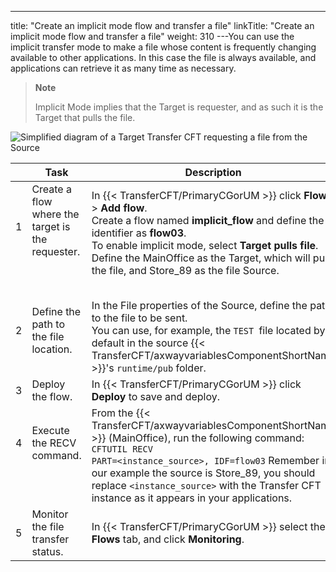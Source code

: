 ---
title: "Create an implicit mode flow and transfer a file"
linkTitle: "Create an implicit mode flow and transfer a file"
weight: 310
---You can use the implicit transfer mode to make a file whose content is frequently changing available to other applications. In this case the file is always available, and applications can retrieve it as many time as necessary.

> **Note**
>
> Implicit Mode implies that the Target is requester, and as such it is the Target that pulls the file.

![Simplified diagram of a Target Transfer CFT requesting a file from the Source](/Images/TransferCFT/Implicit_mode_cft_w_cg.png)


|   |  Task  | Description  | Details  |
| --- | --- | --- | --- |
| 1<br/> <br/> <br/>  | Create a flow where the target is the requester.<br/> <br/> <br/> <br />  | In {{< TransferCFT/PrimaryCGorUM  >}} click ****Flows**** &gt; ****Add flow****.<br/> Create a flow named ****implicit_flow**** and define the identifier as ****flow03****.<br/> To enable implicit mode, select ****Target pulls file****.<br/> Define the MainOffice as the Target, which will pull the file, and Store_89 as the file Source.<br/> <br />  | [![](/Images/TransferCFT/mapArrow.png)](../intro_cg_task_catalog/t_defineflow)  |
| 2<br/> <br/>  | Define the path to the file location.<br/> <br/>  | In the File properties of the Source, define the path to the file to be sent.<br/> You can use, for example, the <code>TEST </code>file located by default in the source {{< TransferCFT/axwayvariablesComponentShortName  >}}'s <code>runtime/pub</code> folder.<br/>  |   |
| 3<br/>  | Deploy the flow.<br/>  | In {{< TransferCFT/PrimaryCGorUM  >}} click ****Deploy**** to save and deploy.<br/>  | [![](/Images/TransferCFT/mapArrow.png)](../intro_cg_task_catalog/t_savedeployflow)  |
| 4<br/> <br/> <br/>  | Execute the RECV command.<br/> <br/> <br/>  | From the {{< TransferCFT/axwayvariablesComponentShortName  >}} (MainOffice), run the following command: <code>CFTUTIL RECV PART=&lt;instance_source&gt;, IDF=flow03</code> Remember in our example the source is Store_89, you should replace <code>&lt;instance_source&gt;</code> with the Transfer CFT instance as it appears in your applications.<br/>  | [![](/Images/TransferCFT/mapArrow.png)](../../../../../c_intro_userinterfaces/about_cftutil)  |
| 5  | Monitor the file transfer status.  | In {{< TransferCFT/PrimaryCGorUM  >}} select the ****Flows**** tab, and click ****Monitoring****.  | [![](/Images/TransferCFT/mapArrow.png)](../intro_cg_task_catalog/c_flow_monitoring)  |

